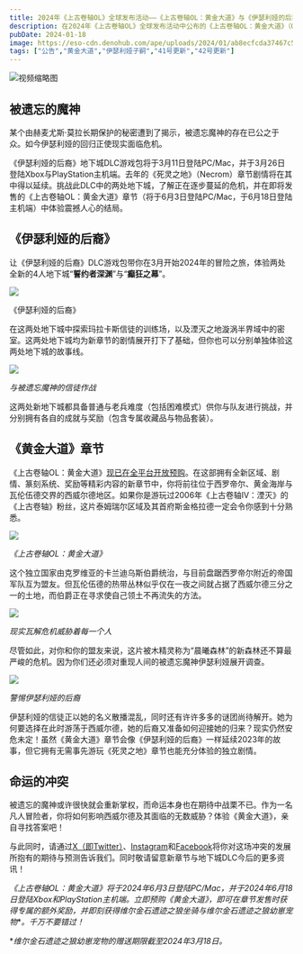 ```yaml
---
title: 2024年《上古卷轴OL》全球发布活动——《上古卷轴OL：黄金大道》与《伊瑟利娅的后裔》
description: 在2024年《上古卷轴OL》全球发布活动中公布的《上古卷轴OL：黄金大道》（Gold Road）章节与《伊瑟利娅的后裔》地下城DLC中，见证全新的冒险与秘闻。
pubDate: 2024-01-18
image: https://eso-cdn.denohub.com/ape/uploads/2024/01/ab8ecfcda37467c57e92e21d9640df68140488.jpg
tags: ["公告","黄金大道","伊瑟利娅子嗣","41号更新","42号更新"]
---
```


![视频缩略图](https://i.ytimg.com/vi/NMGU_pMn8uQ/maxresdefault.jpg)

## 被遗忘的魔神

某个由赫麦尤斯·莫拉长期保护的秘密遭到了揭示，被遗忘魔神的存在已公之于众。如今伊瑟利娅的回归正使现实面临危机。

《伊瑟利娅的后裔》地下城DLC游戏包将于3月11日登陆PC/Mac，并于3月26日登陆Xbox与PlayStation主机端。去年的《死灵之地》（Necrom）章节剧情将在其中得以延续。挑战此DLC中的两处地下城，了解正在逐步蔓延的危机，并在即将发售的《上古卷轴OL：黄金大道》章节（将于6月3日登陆PC/Mac，于6月18日登陆主机端）中体验震撼人心的结局。

## 《伊瑟利娅的后裔》

让《伊瑟利娅的后裔》DLC游戏包带你在3月开始2024年的冒险之旅，体验两处全新的4人地下城“**誓约者深渊**”与“**癫狂之幕**”。

![](https://eso-cdn.denohub.com/ape/uploads/2024/01/0f8e293fb7357fbc6fb495ff3d1fe216.jpg)

<p class="text-gray-500 text-sm text-center">《伊瑟利娅的后裔》</p>

在这两处地下城中探索玛拉卡斯信徒的训练场，以及湮灭之地漩涡半界域中的密室。这两处地下城均为新章节的剧情展开打下了基础，但你也可以分别单独体验这两处地下城的故事线。

![](https://eso-cdn.denohub.com/ape/uploads/2024/01/8d3598bca482bc066b10f4d0ba031dcf.jpg)

<p class="text-gray-500 text-sm text-center"><i>与被遗忘魔神的信徒作战</i></p>

这两处新地下城都具备普通与老兵难度（包括困难模式）供你与队友进行挑战，并分别拥有各自的成就与奖励（包含专属收藏品与物品套装）。

## 《黄金大道》章节

《上古卷轴OL：黄金大道》[现已在全平台开放预购](https://www.elderscrollsonline.com/cn/joinus)。在这部拥有全新区域、剧情、篆刻系统、奖励等精彩内容的新章节中，你将前往位于西罗帝尔、黄金海岸与瓦伦伍德交界的西威尔德地区。如果你是游玩过2006年《上古卷轴IV：湮灭》的《上古卷轴》粉丝，这片泰姆瑞尔区域及其首府斯金格拉德一定会令你感到十分熟悉。

![](https://eso-cdn.denohub.com/ape/uploads/2024/01/f2cd8a3b84c6f30e3f4845e3871d9ec8.jpg)

<p class="text-gray-500 text-sm text-center"><i>《上古卷轴OL：黄金大道》</i></p>

这个独立国家由克罗维亚的卡兰迪乌斯伯爵统治，与目前盘踞西罗帝尔附近的帝国军队互为盟友。但瓦伦伍德的热带丛林似乎仅在一夜之间就占据了西威尔德三分之一的土地，而伯爵正在寻求使自己领土不再流失的方法。

![](https://eso-cdn.denohub.com/ape/uploads/2024/01/57157de818d13beccec9405bffeefba9.jpg)

<p class="text-gray-500 text-sm text-center"><i>现实瓦解危机威胁着每一个人</i></p>

尽管如此，对你和你的盟友来说，这片被木精灵称为“晨曦森林”的新森林还不算最严峻的危机。因为你们还必须对重现人间的被遗忘魔神伊瑟利娅展开调查。

![](https://eso-cdn.denohub.com/ape/uploads/2024/01/5328189025afe0c9fdaea85b654c8a59.jpg)

<p class="text-gray-500 text-sm text-center"><i>警惕伊瑟利娅的后裔</i></p>

伊瑟利娅的信徒正以她的名义散播混乱，同时还有许许多多的谜团尚待解开。她为何要选择在此时游荡于西威尔德，她的后裔又准备如何迎接她的归来？现实仍然安危未定！虽然《黄金大道》章节会像《伊瑟利娅的后裔》一样延续2023年的故事，但它拥有无需事先游玩《死灵之地》章节也能充分体验的独立剧情。

## 命运的冲突

被遗忘的魔神或许很快就会重新掌权，而命运本身也在期待中战栗不已。作为一名凡人冒险者，你将如何影响西威尔德及其面临的无数威胁？体验《黄金大道》，亲自寻找答案吧！

与此同时，请通过[X（即Twitter）](https://twitter.com/TESOnline)、[Instagram](https://www.instagram.com/elderscrollsonline/)和[Facebook](https://www.facebook.com/elderscrollsonline)将你对这场冲突的发展所抱有的期待与预测告诉我们。同时敬请留意新章节与地下城DLC今后的更多资讯！

_《上古卷轴OL：黄金大道》将于2024年6月3日登陆PC/Mac，并于2024年6月18日登陆Xbox和PlayStation主机端。立即预购《黄金大道》，即可在章节发售时获得专属的额外奖励，并即刻获得维尔金石遗迹之狼坐骑与维尔金石遗迹之狼幼崽宠物_\*_。千万不要错过！_

\*_维尔金石遗迹之狼幼崽宠物的赠送期限截至2024年3月18日。_
